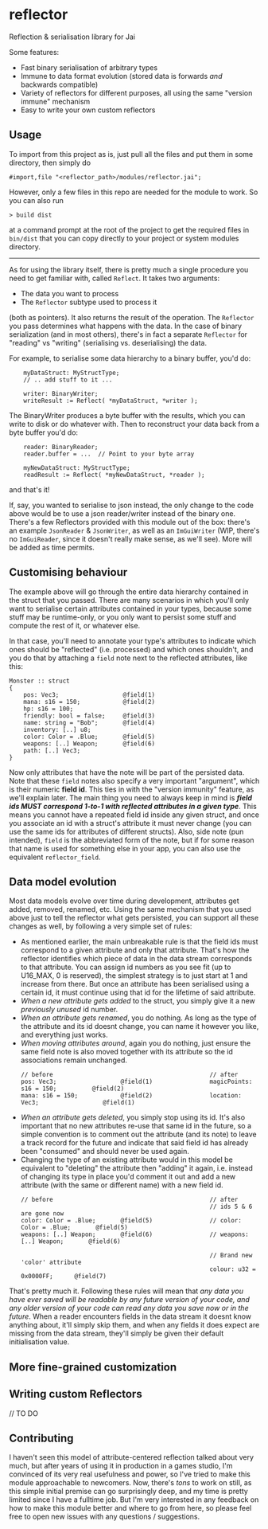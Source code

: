 # reflector
Reflection & serialisation library for Jai

Some features:
- Fast binary serialisation of arbitrary types
- Immune to data format evolution (stored data is forwards _and_ backwards compatible)
- Variety of reflectors for different purposes, all using the same "version immune" mechanism
- Easy to write your own custom reflectors

## Usage
To import from this project as is, just pull all the files and put them in some directory, then simply do
```jai
#import,file "<reflector_path>/modules/reflector.jai";
```
However, only a few files in this repo are needed for the module to work. So you can also run
```
> build dist
```
at a command prompt at the root of the project to get the required files in `bin/dist` that you can copy directly to your project or system modules directory.

---
As for using the library itself, there is pretty much a single procedure you need to get familiar with, called `Reflect`. It takes two arguments:
- The data you want to process
- The `Reflector` subtype used to process it

(both as pointers). It also returns the result of the operation.
The `Reflector` you pass determines what happens with the data. In the case of binary serialization (and in most others), there's in fact a separate `Reflector` for "reading" vs "writing" (serialising vs. deserialising) the data.

For example, to serialise some data hierarchy to a binary buffer, you'd do:
```jai
    myDataStruct: MyStructType;
    // .. add stuff to it ...

    writer: BinaryWriter;
    writeResult := Reflect( *myDataStruct, *writer );
```
The BinaryWriter produces a byte buffer with the results, which you can write to disk or do whatever with. Then to reconstruct your data back from a byte buffer you'd do:
```jai
    reader: BinaryReader;
    reader.buffer = ...  // Point to your byte array

    myNewDataStruct: MyStructType;
    readResult := Reflect( *myNewDataStruct, *reader );
```
and that's it!

If, say, you wanted to serialise to json instead, the only change to the code above would be to use a json reader/writer instead of the binary one.
There's a few Reflectors provided with this module out of the box: there's an example `JsonReader` & `JsonWriter`, as well as an `ImGuiWriter` (WIP, there's no `ImGuiReader`, since it doesn't really make sense, as we'll see). More will be added as time permits.


## Customising behaviour
The example above will go through the entire data hierarchy contained in the struct that you passed. There are many scenarios in which you'll only want to serialise certain attributes contained in your types, because some stuff may be runtime-only, or you only want to persist some stuff and compute the rest of it, or whatever else.

In that case, you'll need to annotate your type's attributes to indicate which ones should be "reflected" (i.e. processed) and which ones shouldn't, and you do that by attaching a `field` note next to the reflected attributes, like this:
```jai
Monster :: struct
{
    pos: Vec3;                  @field(1)
    mana: s16 = 150;            @field(2)
    hp: s16 = 100;
    friendly: bool = false;     @field(3)
    name: string = "Bob";       @field(4)
    inventory: [..] u8;
    color: Color = .Blue;       @field(5)
    weapons: [..] Weapon;       @field(6)
    path: [..] Vec3;
}
```
Now only attributes that have the note will be part of the persisted data. Note that these `field` notes also specify a very important "argument", which is their numeric **field id**. This ties in with the "version immunity" feature, as we'll explain later. The main thing you need to always keep in mind is _**field ids MUST correspond 1-to-1 with reflected attributes in a given type**_. This means you cannot have a repeated field id inside any given struct, and once you associate an id with a struct's attribute it must never change (you can use the same ids for attributes of different structs).
Also, side note (pun intended), `field` is the abbreviated form of the note, but if for some reason that name is used for something else in your app, you can also use the equivalent `reflector_field`.


## Data model evolution
Most data models evolve over time during development, attributes get added, removed, renamed, etc. Using the same mechanism that you used above just to tell the reflector what gets persisted, you can support all these changes as well, by following a very simple set of rules:
- As mentioned earlier, the main unbreakable rule is that the field ids must correspond to a given attribute and only that attribute. That's how the reflector identifies which piece of data in the data stream corresponds to that attribute. You can assign id numbers as you see fit (up to U16_MAX, 0 is reserved), the simplest strategy is to just start at 1 and increase from there. But once an attribute has been serialised using a certain id, it must continue using that id for the lifetime of said attribute.
- _When a new attribute gets added_ to the struct, you simply give it a new *previously unused* id number.
- _When an attribute gets renamed_, you do nothing. As long as the type of the attribute and its id doesnt change, you can name it however you like, and everything just works.
- _When moving attributes around_, again you do nothing, just ensure the same field note is also moved together with its attribute so the id associations remain unchanged.
  ```
  // before                                            // after
  pos: Vec3;                  @field(1)                magicPoints: s16 = 150;          @field(2)
  mana: s16 = 150;            @field(2)                location: Vec3;                  @field(1)
  ```
- _When an attribute gets deleted_, you simply stop using its id. It's also important that no new attributes re-use that same id in the future, so a simple convention is to comment out the attribute (and its note) to leave a track record for the future and indicate that said field id has already been "consumed" and should never be used again.
- Changing the type of an existing attribute would in this model be equivalent to "deleting" the attribute then "adding" it again, i.e. instead of changing its type in place you'd comment it out and add a new attribute (with the same or different name) with a new field id.
  ```
  // before                                            // after
                                                       // ids 5 & 6 are gone now
  color: Color = .Blue;       @field(5)                // color: Color = .Blue;       @field(5)
  weapons: [..] Weapon;       @field(6)                // weapons: [..] Weapon;       @field(6)
  
                                                       // Brand new 'color' attribute
                                                       colour: u32 = 0x0000FF;      @field(7)
  ```
  
That's pretty much it. Following these rules will mean that _any data you have ever saved will be readable by any future version of your code, and any older version of your code can read any data you save now or in the future_. When a reader encounters fields in the data stream it doesnt know anything about, it'll simply skip them, and when any fields it does expect are missing from the data stream, they'll simply be given their default initialisation value.


## More fine-grained customization
## Writing custom Reflectors
// TO DO


## Contributing
I haven't seen this model of attribute-centered reflection talked about very much, but after years of using it in production in a games studio, I'm convinced of its very real usefulness and power, so I've tried to make this module approachable to newcomers. Now, there's _tons_ to work on still, as this simple initial premise can go surprisingly deep, and my time is pretty limited since I have a fulltime job. But I'm very interested in any feedback on how to make this module better and where to go from here, so please feel free to open new issues with any questions / suggestions.
